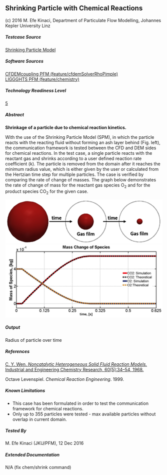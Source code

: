 ## Shrinking Particle with Chemical Reactions

(c) 2016 M. Efe Kinaci, Department of Particulate Flow Modelling, Johannes Kepler University Linz

##### Testcase Source

[Shrinking Particle Model](https://github.com/ParticulateFlow/CFDEMcoupling/tree/feature/cfdemSolverRhoPimple/tutorials/cfdemSolverRhoPimpleChem/Shrinking_particle_model)

##### Software Sources

[CFDEMcoupling PFM (feature/cfdemSolverRhoPimple)](https://github.com/ParticulateFlow/CFDEMcoupling/tree/feature/cfdemSolverRhoPimple)  
[LIGGGHTS PFM (feature/chemistry)](https://github.com/ParticulateFlow/LIGGGHTS/tree/feature/chemistry/src)

##### Technology Readiness Level

[5](https://en.wikipedia.org/wiki/Technology_readiness_level)

##### Abstract

**Shrinkage of a particle due to chemical reaction kinetics.**

With the use of the Shrinking Particle Model (SPM), in which the particle reacts with the reacting fluid without forming an ash layer behind (Fig. left), the communication framework is tested between the CFD and DEM sides for chemical reactions. In the test case, a single particle reacts with the reactant gas and shrinks according to a user defined reaction rate coefficient (k). The particle is removed from the domain after it reaches the minimum radius value, which is either given by the user or calculated from the Hertzian time step for multiple particles. The case is verified by comparing the rate of change of masses. The graph below demonstrates the rate of change of mass for the reactant gas species O<sub>2</sub> and for the product species CO<sub>2</sub> for the given case.

![ShrinkingParticleModel](SPM.png "ShrinkingParticleModel") ![combined](combined.png "combined")

##### Output

Radius of particle over time

##### References

[C. Y. Wen. _Noncatalytic Heterogeneous Solid Fluid Reaction Models._ Industrial and Engineering Chemistry Research, 60(5):34–54, 1968.](http://pubs.acs.org/doi/abs/10.1021/ie50705a007)

Octave Levenspiel. _Chemical Reaction Engineering_. 1999.

##### Known Limitations

* This case has been formulated in order to test the communication framework for chemical reactions.
* Only up to 355 particles were tested - max available particles without overlap in current domain.

##### Tested By

M. Efe Kinaci (JKU/PFM), 12 Dec 2016

##### Extended Documentation

N/A (fix chem/shrink command)
